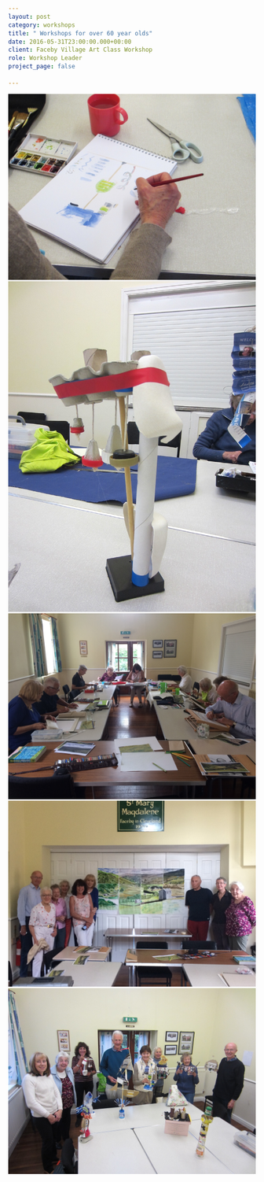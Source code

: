 ```yaml
---
layout: post
category: workshops
title: " Workshops for over 60 year olds"
date: 2016-05-31T23:00:00.000+00:00
client: Faceby Village Art Class Workshop
role: Workshop Leader
project_page: false

---
```

![](/uploads/IMG_1712.jpg)![](/uploads/IMG_1709.jpg)![](/uploads/IMG_1422.jpg)![](/uploads/IMG_1438.jpg)![](/uploads/IMG_1723.jpg)